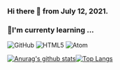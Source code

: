 ### Hi there 👋 from July 12, 2021.

### 🌱I'm currenty learning ...
<img alt="GitHub" src ="https://img.shields.io/badge/GitHub-181717.svg?&style=for-the-badge&logo=GitHub&logoColor=White"/> <img alt="HTML5" src ="https://img.shields.io/badge/HTML5-E34F26.svg?&style=for-the-badge&logo=GitHub&logoColor=White"/> <img alt="Atom" src ="https://img.shields.io/badge/Atom-66595C.svg?&style=for-the-badge&logo=Atom&logoColor=White"/>
<!---
Here are some ideas to get you started:

- 🔭 I’m currently working on ...
- 🌱 I’m currently learning ...
- 👯 I’m looking to collaborate on ...
- 🤔 I’m looking for help with ...
- 💬 Ask me about ...
- 📫 How to reach me: ...
- 😄 Pronouns: ...
- ⚡ Fun fact: ...
--->
[![Anurag's github stats](https://github-readme-stats.vercel.app/api?username=bigwon9999)](https://github.com/anuraghazra/github-readme-stats)[![Top Langs](https://github-readme-stats.vercel.app/api/top-langs/?username=bigwon9999&layout=compact)](https://github.com/anuraghazra/github-readme-stats)
